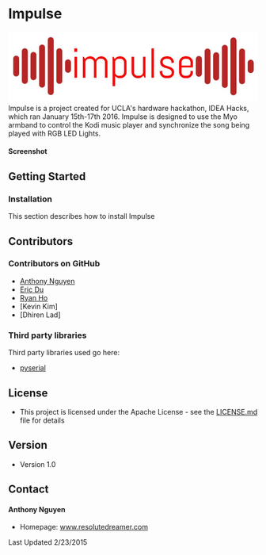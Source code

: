 Impulse
======
![Impulse](/Graphics/impulse_logo.jpg)
Impulse is a project created for UCLA's hardware hackathon, IDEA Hacks, which ran January 15th-17th 2016. Impulse is designed to use the Myo armband to control the Kodi music player and synchronize the song being played with RGB LED Lights.

#### Screenshot

## Getting Started

### Installation
This section describes how to install Impulse

## Contributors

### Contributors on GitHub
* [Anthony Nguyen](https://github.com/resolutedreamer)
* [Eric Du](https://github.com/edu5)
* [Ryan Ho](https://github.com/horyan)
* [Kevin Kim]
* [Dhiren Lad]

### Third party libraries
Third party libraries used go here:
*  [pyserial](https://github.com/pyserial/pyserial)

## License 
* This project is licensed under the Apache License - see the [LICENSE.md](https://github.com/resolutedreamer/Impulse/blob/master/LICENSE) file for details

## Version 
* Version 1.0

## Contact
#### Anthony Nguyen
* Homepage: www.resolutedreamer.com




Last Updated 2/23/2015
